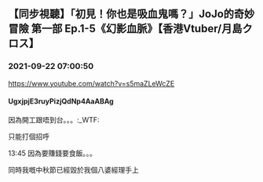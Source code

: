 ## 【同步視聽】「初見！你也是吸血鬼嗎？」JoJo的奇妙冒險 第一部 Ep.1-5《幻影血脈》【香港Vtuber/月島クロス】
### 2021-09-22 07:00:50
https://www.youtube.com/watch?v=s5maZLeWcZE
#### UgxjpjE3ruyPizjQdNp4AaABAg
因為開工跟唔到台。。。:_WTF:

只能打個招呼



13:45 因為要賺錢要食飯。。。

同時我嘅中秋節已經毀於我個八婆經理手上

